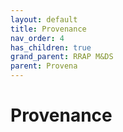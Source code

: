 ```yaml
---
layout: default
title: Provenance
nav_order: 4
has_children: true
grand_parent: RRAP M&DS
parent: Provena
---
```

# Provenance
